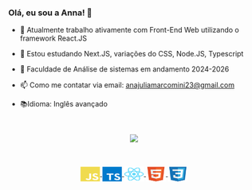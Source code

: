  ### Olá, eu sou a Anna! 👋

- 🔭 Atualmente trabalho ativamente com Front-End Web utilizando o framework React.JS
- 🌱 Estou estudando Next.JS, variações do CSS, Node.JS, Typescript
- 📖 Faculdade de Análise de sistemas em andamento 2024-2026
- 📫 Como me contatar via email: anajuliamarcomini23@gmail.com
- 📚Idioma: Inglês avançado
  

  ##
<br>
<div align="center">
  <a href="https://github.com/annamarcomini">
  <img height="180em" src="https://github-readme-stats-git-masterrstaa-rickstaa.vercel.app/api/top-langs/?username=annamarcomini&layout=compact&langs_count=7&theme=radical"/>
</div>
  
##
  
  <div style="display: inline_block" align="center"><br>
  <img align="center" alt="Anna-Js" height="30" width="40" src="https://raw.githubusercontent.com/devicons/devicon/master/icons/javascript/javascript-plain.svg">
  <img align="center" alt="Anna-Ts" height="30" width="40" src="https://raw.githubusercontent.com/devicons/devicon/master/icons/typescript/typescript-plain.svg">
  <img align="center" alt="Anna-React" height="30" width="40" src="https://raw.githubusercontent.com/devicons/devicon/master/icons/react/react-original.svg">
  <img align="center" alt="Anna-HTML" height="30" width="40" src="https://raw.githubusercontent.com/devicons/devicon/master/icons/html5/html5-original.svg">
  <img align="center" alt="Anna-CSS" height="30" width="40" src="https://raw.githubusercontent.com/devicons/devicon/master/icons/css3/css3-original.svg">
  </div>


